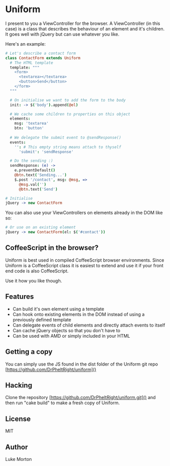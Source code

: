 # Uniform

I present to you a ViewController for the browser. A
ViewController (in this case) is a class that describes the
behaviour of an element and it's children. It goes well with
jQuery but can use whatever you like.

Here's an example:

``` coffeescript
# Let's describe a contact form
class ContactForm extends Uniform
  # The HTML template
  template: """
    <form>
      <textarea></textarea>
      <button>Send</button>
    </form>
  """

  # On initialise we want to add the form to the body
  init: -> $('body').append(@el)

  # We cache some children to properties on this object
  elements:
    msg: 'textarea'
    btn: 'button'
  
  # We delegate the submit event to @sendResponse()
  events:
    '': # This empty string means attach to thyself
      'submit': 'sendResponse'

  # Do the sending :)
  sendResponse: (e) ->
    e.preventDefault()
    @btn.text('Sending...')
    $.post '/contact', msg: @msg, =>
      @msg.val('')
      @btn.text('Send')

# Initialise
jQuery -> new ContactForm
```

You can also use your ViewControllers on elements already in
the DOM like so:

``` coffeescript
# Or use on an existing element
jQuery -> new ContactForm(el: $('#contact'))
```

## CoffeeScript in the browser?

Uniform is best used in compiled CoffeeScript browser
environments. Since Uniform is a CoffeeScript class it is
easiest to extend and use it if your front end code is also
CoffeeScript.

Use it how you like though.

## Features

 - Can build it's own element using a template
 - Can hook onto existing elements in the DOM instead of using
   a previously defined template
 - Can delegate events of child elements and directly attach
   events to itself
 - Can cache jQuery objects so that you don't have to
 - Can be used with AMD or simply included in your HTML

## Getting a copy

You can simply use the JS found in the dist folder of the
Uniform git repo [https://github.com/DrPheltRight/uniform]()

## Hacking

Clone the repository [https://github.com/DrPheltRight/uniform.git]()
and then run "cake build" to make a fresh copy of Uniform.

## License

MIT

## Author

Luke Morton